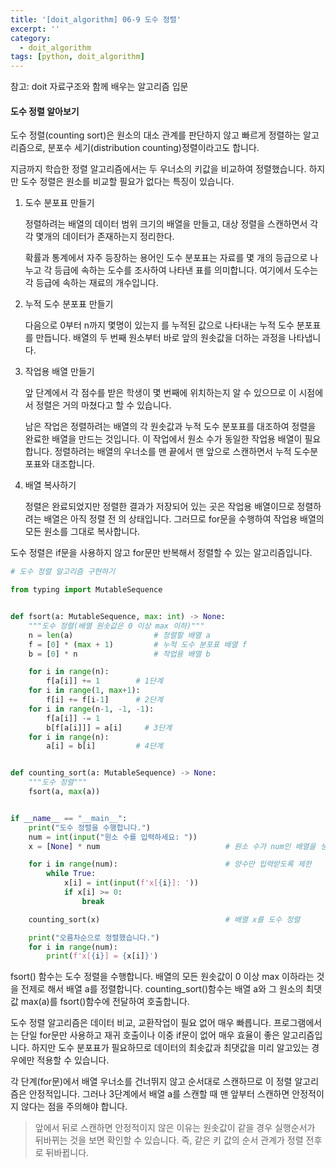```yaml
---
title: '[doit_algorithm] 06-9 도수 정렬'
excerpt: ''
category:
  - doit_algorithm
tags: [python, doit_algorithm]
---
```


참고: doit 자료구조와 함께 배우는 알고리즘 입문

#### 도수 정렬 알아보기

도수 정렬(counting sort)은 원소의 대소 관계를 판단하지 않고 빠르게 정렬하는 알고리즘으로, 분포수 세기(distribution counting)정렬이라고도 합니다.

지금까지 학습한 정렬 알고리즘에서는 두 우너소의 키값을 비교하여 정렬했습니다. 하지만 도수 정렬은 원소를 비교할 필요가 없다는 특징이 있습니다.

1. 도수 분포표 만들기

   정렬하려는 배열의 데이터 범위 크기의 배열을 만들고, 대상 정렬을 스캔하면서 각각 몇개의 데이터가 존재하는지 정리한다.

   확률과 통계에서 자주 등장하는 용어인 도수 분포표는 자료를 몇 개의 등급으로 나누고 각 등급에 속하는 도수를 조사하여 나타낸 표를 의미합니다. 여기에서 도수는 각 등급에 속하는 재료의 개수입니다.

2. 누적 도수 분포표 만들기

   다음으로 0부터 n까지 몇명이 있는지 를 누적된 값으로 나타내는 누적 도수 분포표를 만듭니다. 배열의 두 번째 원소부터 바로 앞의 원솟값을 더하는 과정을 나타냅니다.

3. 작업용 배열 만들기

   앞 단계에서 각 점수를 받은 학생이 몇 번째에 위치하는지 알 수 있으므로 이 시점에서 정렬은 거의 마쳤다고 할 수 있습니다.

   남은 작업은 정렬하려는 배열의 각 원솟값과 누적 도수 분포표를 대조하여 정렬을 완료한 배열을 만드는 것입니다. 이 작업에서 원소 수가 동일한 작업용 배열이 필요합니다. 정렬하려는 배열의 우너소를 맨 끝에서 맨 앞으로 스캔하면서 누적 도수분포표와 대조합니다.

4. 배열 복사하기

   정렬은 완료되었지만 정렬한 결과가 저장되어 있는 곳은 작업용 배열이므로 정렬하려는 배열은 아직 정렬 전 의 상태입니다. 그러므로 for문을 수행하여 작업용 배열의 모든 원소를 그대로 복사합니다.

도수 정렬은 if문을 사용하지 않고 for문만 반복해서 정렬할 수 있는 알고리즘입니다.

```python
# 도수 정렬 알고리즘 구현하기

from typing import MutableSequence


def fsort(a: MutableSequence, max: int) -> None:
    """도수 정렬(배열 원솟값은 0 이상 max 이하)"""
    n = len(a)                  # 정렬할 배열 a
    f = [0] * (max + 1)         # 누적 도수 분포표 배열 f
    b = [0] * n                 # 작업용 배열 b

    for i in range(n):
        f[a[i]] += 1        # 1단계
    for i in range(1, max+1):
        f[i] += f[i-1]      # 2단계
    for i in range(n-1, -1, -1):
        f[a[i]] -= 1
        b[f[a[i]]] = a[i]     # 3단계
    for i in range(n):
        a[i] = b[i]         # 4단계


def counting_sort(a: MutableSequence) -> None:
    """도수 정렬"""
    fsort(a, max(a))


if __name__ == "__main__":
    print("도수 정렬을 수행합니다.")
    num = int(input("원소 수를 입력하세요: "))
    x = [None] * num                            # 원소 수가 num인 배열을 생성

    for i in range(num):                        # 양수만 입력받도록 제한
        while True:
            x[i] = int(input(f'x[{i}]: '))
            if x[i] >= 0:
                break

    counting_sort(x)                            # 배열 x를 도수 정렬

    print("오름차순으로 정렬했습니다.")
    for i in range(num):
        print(f'x[{i}] = {x[i]}')

```

fsort() 함수는 도수 정렬을 수행합니다. 배열의 모든 원솟값이 0 이상 max 이하라는 것을 전제로 해서 배열 a를 정렬합니다. counting_sort()함수는 배열 a와 그 원소의 최댓값 max(a)를 fsort()함수에 전달하여 호출합니다.

도수 정렬 알고리즘은 데이터 비교, 교환작업이 필요 없어 매우 빠릅니다. 프로그램에서는 단일 for문만 사용하고 재귀 호출이나 이중 if문이 없어 매우 효율이 좋은 알고리즘입니다. 하지만 도수 분포표가 필요하므로 데이터의 최솟값과 최댓값을 미리 알고있는 경우에만 적용할 수 있습니다.

각 단계(for문)에서 배열 우너소를 건너뛰지 않고 순서대로 스캔하므로 이 정렬 알고리즘은 안정적입니다. 그러나 3단계에서 배열 a를 스캔할 때 맨 앞부터 스캔하면 안정적이지 않다는 점을 주의해야 합니다.

> 앞에서 뒤로 스캔하면 안정적이지 않은 이유는 원솟값이 같을 경우 실행순서가 뒤바뀌는 것을 보면 확인할 수 있습니다. 즉, 같은 키 값의 순서 관계가 정렬 전후로 뒤바뀝니다.
